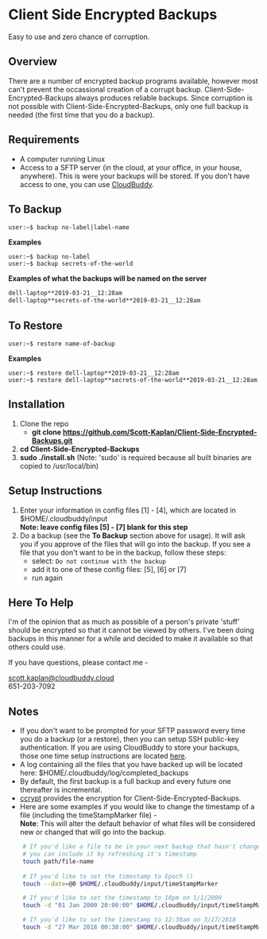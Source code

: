 # Client Side Encrypted Backups
Easy to use and zero chance of corruption.
## Overview
There are a number of encrypted backup programs available, however most can't prevent the occassional creation of a corrupt backup.  Client-Side-Encrypted-Backups always produces reliable backups.  Since corruption is not possible with Client-Side-Encrypted-Backups, only one full backup is needed (the first time that you do a backup).
## Requirements
* A computer running Linux
* Access to a SFTP server (in the cloud, at your office, in your house, anywhere).  This is were your backups will be stored.  If you don't have access to one, you can use [CloudBuddy](https://cloudbuddy.cloud).

## To Backup
```console
user:~$ backup no-label|label-name
```
**Examples**
```console
user:~$ backup no-label
user:~$ backup secrets-of-the-world
```
**Examples of what the backups will be named on the server**
```bash
dell-laptop**2019-03-21__12:28am
dell-laptop**secrets-of-the-world**2019-03-21__12:28am
```
## To Restore
```console
user:~$ restore name-of-backup
```
**Examples**
```console
user:~$ restore dell-laptop**2019-03-21__12:28am
user:~$ restore dell-laptop**secrets-of-the-world**2019-03-21__12:28am
```
## Installation
1.  Clone the repo
	* 	**git clone https://github.com/Scott-Kaplan/Client-Side-Encrypted-Backups.git**
2.  **cd Client-Side-Encrypted-Backups**
3.  **sudo ./install.sh** (Note: 'sudo' is required because all built binaries are copied to /usr/local/bin)

## Setup Instructions
1.  Enter your information in config files [1] - [4], which are located in $HOME/.cloudbuddy/input<br>
	  **Note: leave config files [5] - [7] blank for this step**
2.  Do a backup (see the **To Backup** section above for usage).  It will ask you if you approve of the files that will go into the backup.  If you see a file that you don't want to be in the backup, follow these steps:
	- 	select: `Do not continue with the backup`
	-   add it to one of these config files: [5], [6] or [7]
	-   run again

## Here To Help
I'm of the opinion that as much as possible of a person's private 'stuff'
should be encrypted so that it cannot be viewed by others.  I've been doing backups in this manner for a while
and decided to make it available so that others could use.

If you have questions, please contact me -

scott.kaplan@cloudbuddy.cloud<br>
651-203-7092

## Notes
* If you don't want to be prompted for your SFTP password every time you do a backup (or a restore),
	then you can setup SSH public-key authentication.  If you are using CloudBuddy to store your backups, those one time setup instructions are located [here](https://cloudbuddy.cloud/how-to-use.html).
* A log containing all the files that you have backed up will be located here: $HOME/.cloudbuddy/log/completed_backups
* By default, the first backup is a full backup and every future one thereafter is incremental.
* [ccrypt](http://ccrypt.sourceforge.net/) provides the encryption for Client-Side-Encrypted-Backups.
* Here are some examples if you would like to change the timestamp of a file (including the timeStampMarker file) -<br>
	**Note**:  This will alter the default behavior of what files will be considered new or changed that will go into the backup.
```bash
	# If you'd like a file to be in your next backup that hasn't changed since the previous backup
	# you can include it by refreshing it's timestamp
	touch path/file-name
	
	# If you'd like to set the timestamp to Epoch ()
	touch --date=@0 $HOME/.cloudbuddy/input/timeStampMarker

	# If you'd like to set the timestamp to 10pm on 1/1/2000
	touch -d "01 Jan 2000 20:00:00" $HOME/.cloudbuddy/input/timeStampMarker

	# If you'd like to set the timestamp to 12:30am on 3/27/2018
	touch -d "27 Mar 2018 00:30:00" $HOME/.cloudbuddy/input/timeStampMarker
```
